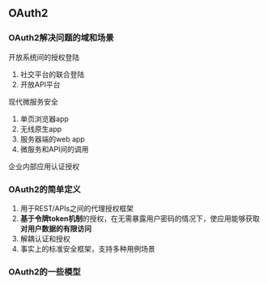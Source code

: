 ## OAuth2

### OAuth2解决问题的域和场景

开放系统间的授权登陆

1. 社交平台的联合登陆
2. 开放API平台





现代微服务安全

1. 单页浏览器app
2. 无线原生app
3. 服务器端的web app
4. 微服务和API间的调用



企业内部应用认证授权





### OAuth2的简单定义

1. 用于REST/APIs之间的代理授权框架
2. **基于令牌token机制**的授权，在无需暴露用户密码的情况下，使应用能够获取**对用户数据的有限访问**
3. 解耦认证和授权
4. 事实上的标准安全框架，支持多种用例场景





### OAuth2的一些模型

